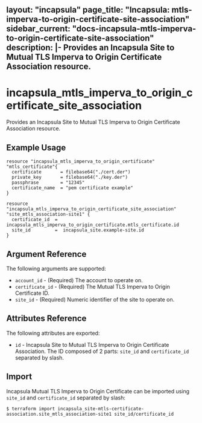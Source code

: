 layout: "incapsula" 
page_title: "Incapsula: mtls-imperva-to-origin-certificate-site-association"
sidebar_current: "docs-incapsula-mtls-imperva-to-origin-certificate-site-association"
description: |- 
  Provides an Incapsula Site to Mutual TLS Imperva to Origin Certificate Association resource.
---

# incapsula_mtls_imperva_to_origin_certificate_site_association

Provides an Incapsula Site to Mutual TLS Imperva to Origin Certificate Association resource.

## Example Usage

```hcl
resource "incapsula_mtls_imperva_to_origin_certificate" "mtls_certificate"{
  certificate       = filebase64("./cert.der")
  private_key       = filebase64("./key.der")
  passphrase        = "12345"
  certificate_name  = "pem certificate example"
}

resource "incapsula_mtls_imperva_to_origin_certificate_site_association" "site_mtls_association-site1" {
  certificate_id  =  incapsula_mtls_imperva_to_origin_certificate.mtls_certificate.id
  site_id         =  incapsula_site.example-site.id
}
```

## Argument Reference

The following arguments are supported:

* `account_id` - (Required) The account to operate on.
* `certificate_id` - (Required) The Mutual TLS Imperva to Origin Certificate ID.
* `site_id` - (Required) Numeric identifier of the site to operate on.

## Attributes Reference

The following attributes are exported:

* `id` - Incapsula Site to Mutual TLS Imperva to Origin Certificate Association. The ID composed of 2 parts: `site_id` and `certificate_id` separated by slash.

## Import

Incapsula Mutual TLS Imperva to Origin Certificate can be imported using `site_id` and `certificate_id` separated by slash:

```
$ terraform import incapsula_site-mtls-certificate-association.site_mtls_association-site1 site_id/certificate_id
```
